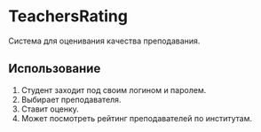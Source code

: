 # TeachersRating

Система для оценивания качества преподавания.

## Использование

1. Студент заходит под своим логином и паролем. 
3. Выбирает преподавателя.
4. Ставит оценку.
5. Может посмотреть рейтинг преподавателей по институтам.
